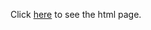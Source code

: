 Click [here](https://htmlpreview.github.io/?https://github.com/dvdb97/Lichess4545-Visualizations/blob/main/Visualizations.html) to see the html page.
